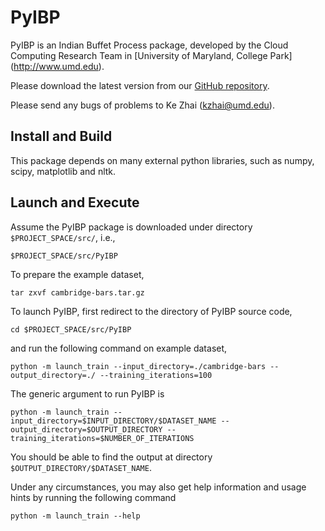 PyIBP
==========

PyIBP is an Indian Buffet Process package, developed by the Cloud Computing Research Team in [University of Maryland, College Park] (http://www.umd.edu).

Please download the latest version from our [GitHub repository](https://github.com/kzhai/PyIBP).

Please send any bugs of problems to Ke Zhai (kzhai@umd.edu).

Install and Build
----------

This package depends on many external python libraries, such as numpy, scipy, matplotlib and nltk.

Launch and Execute
----------

Assume the PyIBP package is downloaded under directory ```$PROJECT_SPACE/src/```, i.e., 

	$PROJECT_SPACE/src/PyIBP

To prepare the example dataset,

	tar zxvf cambridge-bars.tar.gz

To launch PyIBP, first redirect to the directory of PyIBP source code,

	cd $PROJECT_SPACE/src/PyIBP

and run the following command on example dataset,

	python -m launch_train --input_directory=./cambridge-bars --output_directory=./ --training_iterations=100

The generic argument to run PyIBP is

	python -m launch_train --input_directory=$INPUT_DIRECTORY/$DATASET_NAME --output_directory=$OUTPUT_DIRECTORY --training_iterations=$NUMBER_OF_ITERATIONS

You should be able to find the output at directory ```$OUTPUT_DIRECTORY/$DATASET_NAME```.

Under any circumstances, you may also get help information and usage hints by running the following command

	python -m launch_train --help
